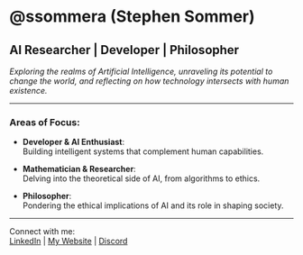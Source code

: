 # @ssommera (Stephen Sommer)
## **AI Researcher | Developer | Philosopher**  
*Exploring the realms of Artificial Intelligence, unraveling its potential to change the world, and reflecting on how technology intersects with human existence.*

---

### **Areas of Focus:**

- **Developer & AI Enthusiast**:  
  Building intelligent systems that complement human capabilities.
  
- **Mathematician & Researcher**:  
  Delving into the theoretical side of AI, from algorithms to ethics.

- **Philosopher**:  
  Pondering the ethical implications of AI and its role in shaping society.

---

Connect with me:  
[LinkedIn](https://www.linkedin.com/in/stephen-sommer-0a6bb0164/) | [My Website](https://www.ssommer.tech) | [Discord](https://discord.com/users/188387061147893771) 
